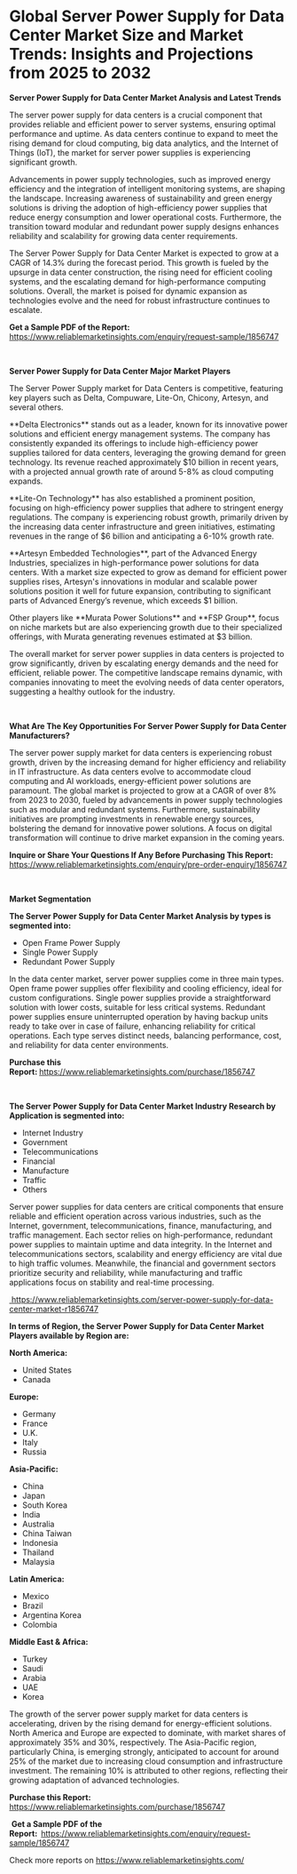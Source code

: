 <p><h1>Global Server Power Supply for Data Center Market Size and Market Trends: Insights and Projections from 2025 to 2032</h1></p><p><strong>Server Power Supply for Data Center Market Analysis and Latest Trends</strong></p>
<p><p>The server power supply for data centers is a crucial component that provides reliable and efficient power to server systems, ensuring optimal performance and uptime. As data centers continue to expand to meet the rising demand for cloud computing, big data analytics, and the Internet of Things (IoT), the market for server power supplies is experiencing significant growth. </p><p>Advancements in power supply technologies, such as improved energy efficiency and the integration of intelligent monitoring systems, are shaping the landscape. Increasing awareness of sustainability and green energy solutions is driving the adoption of high-efficiency power supplies that reduce energy consumption and lower operational costs. Furthermore, the transition toward modular and redundant power supply designs enhances reliability and scalability for growing data center requirements.</p><p>The Server Power Supply for Data Center Market is expected to grow at a CAGR of 14.3% during the forecast period. This growth is fueled by the upsurge in data center construction, the rising need for efficient cooling systems, and the escalating demand for high-performance computing solutions. Overall, the market is poised for dynamic expansion as technologies evolve and the need for robust infrastructure continues to escalate.</p></p>
<p><strong>Get a Sample PDF of the Report:&nbsp;</strong> <a href="https://www.reliablemarketinsights.com/enquiry/request-sample/1856747?utm_campaign=3295&utm_medium=2&utm_source=Github&utm_content=ia&utm_term=27032025&utm_id=server-power-supply-for-data-center">https://www.reliablemarketinsights.com/enquiry/request-sample/1856747</a></p>
<p>&nbsp;</p>
<p><strong>Server Power Supply for Data Center Major Market Players</strong></p>
<p><p>The Server Power Supply market for Data Centers is competitive, featuring key players such as Delta, Compuware, Lite-On, Chicony, Artesyn, and several others. </p><p>**Delta Electronics** stands out as a leader, known for its innovative power solutions and efficient energy management systems. The company has consistently expanded its offerings to include high-efficiency power supplies tailored for data centers, leveraging the growing demand for green technology. Its revenue reached approximately $10 billion in recent years, with a projected annual growth rate of around 5-8% as cloud computing expands.</p><p>**Lite-On Technology** has also established a prominent position, focusing on high-efficiency power supplies that adhere to stringent energy regulations. The company is experiencing robust growth, primarily driven by the increasing data center infrastructure and green initiatives, estimating revenues in the range of $6 billion and anticipating a 6-10% growth rate.</p><p>**Artesyn Embedded Technologies**, part of the Advanced Energy Industries, specializes in high-performance power solutions for data centers. With a market size expected to grow as demand for efficient power supplies rises, Artesyn's innovations in modular and scalable power solutions position it well for future expansion, contributing to significant parts of Advanced Energy’s revenue, which exceeds $1 billion.</p><p>Other players like **Murata Power Solutions** and **FSP Group**, focus on niche markets but are also experiencing growth due to their specialized offerings, with Murata generating revenues estimated at $3 billion.</p><p>The overall market for server power supplies in data centers is projected to grow significantly, driven by escalating energy demands and the need for efficient, reliable power. The competitive landscape remains dynamic, with companies innovating to meet the evolving needs of data center operators, suggesting a healthy outlook for the industry.</p></p>
<p>&nbsp;</p>
<p><strong>What Are The Key Opportunities For Server Power Supply for Data Center Manufacturers?</strong></p>
<p><p>The server power supply market for data centers is experiencing robust growth, driven by the increasing demand for higher efficiency and reliability in IT infrastructure. As data centers evolve to accommodate cloud computing and AI workloads, energy-efficient power solutions are paramount. The global market is projected to grow at a CAGR of over 8% from 2023 to 2030, fueled by advancements in power supply technologies such as modular and redundant systems. Furthermore, sustainability initiatives are prompting investments in renewable energy sources, bolstering the demand for innovative power solutions. A focus on digital transformation will continue to drive market expansion in the coming years.</p></p>
<p><strong>Inquire or Share Your Questions If Any Before Purchasing This Report:</strong> <a href="https://www.reliablemarketinsights.com/enquiry/pre-order-enquiry/1856747?utm_campaign=3295&utm_medium=2&utm_source=Github&utm_content=ia&utm_term=27032025&utm_id=server-power-supply-for-data-center">https://www.reliablemarketinsights.com/enquiry/pre-order-enquiry/1856747</a></p>
<p>&nbsp;</p>
<p><strong>Market Segmentation</strong></p>
<p><strong>The Server Power Supply for Data Center Market Analysis by types is segmented into:</strong></p>
<p><ul><li>Open Frame Power Supply</li><li>Single Power Supply</li><li>Redundant Power Supply</li></ul></p>
<p><p>In the data center market, server power supplies come in three main types. Open frame power supplies offer flexibility and cooling efficiency, ideal for custom configurations. Single power supplies provide a straightforward solution with lower costs, suitable for less critical systems. Redundant power supplies ensure uninterrupted operation by having backup units ready to take over in case of failure, enhancing reliability for critical operations. Each type serves distinct needs, balancing performance, cost, and reliability for data center environments.</p></p>
<p><strong>Purchase this Report:&nbsp;</strong><a href="https://www.reliablemarketinsights.com/purchase/1856747?utm_campaign=3295&utm_medium=2&utm_source=Github&utm_content=ia&utm_term=27032025&utm_id=server-power-supply-for-data-center">https://www.reliablemarketinsights.com/purchase/1856747</a></p>
<p>&nbsp;</p>
<p><strong>The Server Power Supply for Data Center Market Industry Research by Application is segmented into:</strong></p>
<p><ul><li>Internet Industry</li><li>Government</li><li>Telecommunications</li><li>Financial</li><li>Manufacture</li><li>Traffic</li><li>Others</li></ul></p>
<p><p>Server power supplies for data centers are critical components that ensure reliable and efficient operation across various industries, such as the Internet, government, telecommunications, finance, manufacturing, and traffic management. Each sector relies on high-performance, redundant power supplies to maintain uptime and data integrity. In the Internet and telecommunications sectors, scalability and energy efficiency are vital due to high traffic volumes. Meanwhile, the financial and government sectors prioritize security and reliability, while manufacturing and traffic applications focus on stability and real-time processing.</p></p>
<p><a href="https://www.reliablemarketinsights.com/server-power-supply-for-data-center-market-r1856747?utm_campaign=3295&utm_medium=2&utm_source=Github&utm_content=ia&utm_term=27032025&utm_id=server-power-supply-for-data-center">&nbsp;https://www.reliablemarketinsights.com/server-power-supply-for-data-center-market-r1856747</a></p>
<p><strong>In terms of Region, the Server Power Supply for Data Center Market Players available by Region are:</strong></p>
<p>
    <p> <strong> North America: </strong>
        <ul>
            <li>United States</li>
            <li>Canada</li>
        </ul>
        </p> 
    <p> <strong> Europe: </strong>
        <ul>
            <li>Germany</li>
            <li>France</li>
            <li>U.K.</li>
            <li>Italy</li>
            <li>Russia</li>
        </ul>
        </p> 
    <p> <strong> Asia-Pacific: </strong>
        <ul>
            <li>China</li>
            <li>Japan</li>
            <li>South Korea</li>
            <li>India</li>
            <li>Australia</li>
            <li>China Taiwan</li>
            <li>Indonesia</li>
            <li>Thailand</li>
            <li>Malaysia</li>
        </ul>
        </p> 
    <p> <strong> Latin America: </strong>
        <ul>
            <li>Mexico</li>
            <li>Brazil</li>
            <li>Argentina Korea</li>
            <li>Colombia</li>
        </ul>
        </p> 
    <p> <strong> Middle East & Africa: </strong>
        <ul>
            <li>Turkey</li>
            <li>Saudi</li>
            <li>Arabia</li>
            <li>UAE</li>
            <li>Korea</li>
        </ul>
    </p>
    </p>
<p><p>The growth of the server power supply market for data centers is accelerating, driven by the rising demand for energy-efficient solutions. North America and Europe are expected to dominate, with market shares of approximately 35% and 30%, respectively. The Asia-Pacific region, particularly China, is emerging strongly, anticipated to account for around 25% of the market due to increasing cloud consumption and infrastructure investment. The remaining 10% is attributed to other regions, reflecting their growing adaptation of advanced technologies.</p></p>
<p><strong>Purchase this Report: </strong><a href="https://www.reliablemarketinsights.com/purchase/1856747?utm_campaign=3295&utm_medium=2&utm_source=Github&utm_content=ia&utm_term=27032025&utm_id=server-power-supply-for-data-center">https://www.reliablemarketinsights.com/purchase/1856747</a></p>
<p>&nbsp;<strong>Get a Sample PDF of the Report:&nbsp;&nbsp;</strong><a href="https://www.reliablemarketinsights.com/enquiry/request-sample/1856747?utm_campaign=3295&utm_medium=2&utm_source=Github&utm_content=ia&utm_term=27032025&utm_id=server-power-supply-for-data-center">https://www.reliablemarketinsights.com/enquiry/request-sample/1856747</a></p>
<p><strong></strong></p>
<p>Check more reports on <a href="https://www.reliablemarketinsights.com/?utm_campaign=3295&utm_medium=2&utm_source=Github&utm_content=ia&utm_term=27032025&utm_id=server-power-supply-for-data-center">https://www.reliablemarketinsights.com/</a></p>